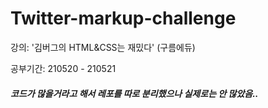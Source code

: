 # Twitter-markup-challenge

강의: '김버그의 HTML&CSS는 재밌다' (구름에듀)

공부기간: 210520 - 210521

##### 코드가 많을거라고 해서 레포를 따로 분리했으나 실제로는 안 많았음..
